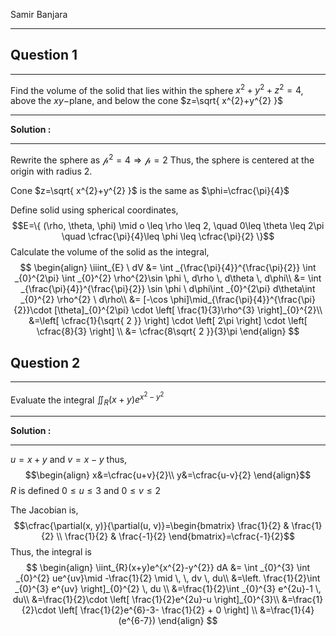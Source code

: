 Samir Banjara
***
## Question 1
***
Find the volume of the solid that lies within the sphere $x^{2}+y^{2}+z^{2}=4$, above the $xy-$plane, and below the cone $z=\sqrt{ x^{2}+y^{2} }$
***

**Solution :**
***
Rewrite the sphere as $\mathcal{p}^{2}=4 \Rightarrow \mathcal{p}=2$
Thus, the sphere is centered at the origin with radius $2$.

Cone $z=\sqrt{ x^{2}+y^{2} }$ is the same as $\phi=\cfrac{\pi}{4}$ 

Define solid using spherical coordinates,
$$E=\{ (\rho, \theta, \phi) \mid o \leq \rho \leq 2, \quad 0\leq \theta \leq 2\pi \quad \cfrac{\pi}{4}\leq \phi \leq \cfrac{\pi}{2} \}$$
Calculate the volume of the solid as the integral,
$$
\begin{align}
\iiint_{E} \ dV &= \int _{\frac{\pi}{4}}^{\frac{\pi}{2}} \int _{0}^{2\pi} \int _{0}^{2} \rho^{2}\sin \phi \, d\rho  \, d\theta  \, d\phi\\
&=  \int _{\frac{\pi}{4}}^{\frac{\pi}{2}} \sin \phi \ d\phi\int _{0}^{2\pi} d\theta\int _{0}^{2} \rho^{2} \ d\rho\\
&= [-\cos \phi]\mid_{\frac{\pi}{4}}^{\frac{\pi}{2}}\cdot [\theta]_{0}^{2\pi} \cdot \left[ \frac{1}{3}\rho^{3} \right]_{0}^{2}\\
&=\left[ \cfrac{1}{\sqrt{ 2 }} \right] \cdot \left[ 2\pi \right] \cdot \left[ \cfrac{8}{3} \right] \\
&= \cfrac{8\sqrt{ 2 }}{3}\pi
\end{align}
$$


## Question 2
***
Evaluate the integral $\iint_{R}(x+y)e^{x^{2}-y^{2}}$
***

**Solution :**
***

$u=x+y$ and $v=x-y$
thus, $$\begin{align}
x&=\cfrac{u+v}{2}\\
y&=\cfrac{u-v}{2}
\end{align}$$
$R$ is defined $0\leq u\leq 3$ and $0\leq v\leq 2$

The Jacobian is, 
$$\cfrac{\partial(x, y)}{\partial(u, v)}=\begin{bmatrix}
\frac{1}{2}  & \frac{1}{2} \\
\frac{1}{2}  & \frac{-1}{2}
\end{bmatrix}=\cfrac{-1}{2}$$
Thus, the integral is 
$$
\begin{align}
\iint_{R}(x+y)e^{x^{2}-y^{2}} dA &= \int _{0}^{3} \int _{0}^{2} ue^{uv}\mid -\frac{1}{2} \mid \, \, dv \, du\\
&=\left. \frac{1}{2}\int _{0}^{3} e^{uv}  \right]_{0}^{2}  \, du \\
&=\frac{1}{2}\int _{0}^{3} e^{2u}-1 \, du\\
&=\frac{1}{2}\cdot \left[ \frac{1}{2}e^{2u}-u \right]_{0}^{3}\\
&=\frac{1}{2}\cdot \left[ \frac{1}{2}e^{6}-3- \frac{1}{2} + 0 \right] \\
&=\frac{1}{4}(e^{6-7})
\end{align}
$$
